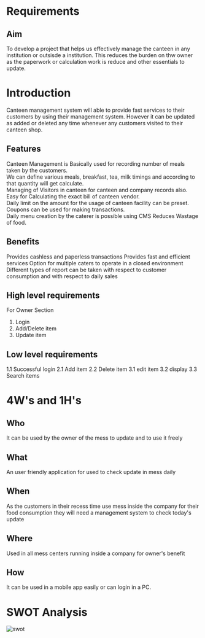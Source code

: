 # Requirements

## Aim
To develop a project that  helps us effectively manage the canteen in any institution or outsisde a institution. This reduces the burden on thw owner as the paperwork  or calculation work is reduce and other essentials to update.


# Introduction

Canteen management system will able to provide fast services to their customers by using their management system. However it can  be updated as added or deleted any time whenever any customers visited to their canteen shop.

## Features
 Canteen Management is Basically used for recording number of meals taken by the customers.  
 We can define various meals, breakfast, tea, milk timings and according to that quantity will get calculate.  
 Managing of Visitors in canteen for canteen and company records also.  
 Easy for Calculating the exact bill of canteen vendor.  
 Daily limit on the amount for the usage of canteen facility can be preset.  
 Coupons can be used for making transactions.  
 Daily menu creation by the caterer is possible using CMS
 Reduces Wastage of food.

  

## Benefits
Provides cashless and paperless transactions
Provides fast and efficient services
Option for multiple caters to operate in a closed environment
Different types of report can be taken with respect to customer consumption and with respect to daily sales 


## High level requirements

For Owner Section

1) Login
2) Add/Delete item
3) Update item


## Low level requirements


1.1 Successful login
2.1 Add item
2.2 Delete item 
3.1 edit item
3.2 display
3.3 Search items
 


# 4W's and 1H's



## Who
It can be used by the owner of the mess to update  and to use it freely



## What
An user friendly application for used to check update in mess daily



## When

As the customers in their recess time use mess inside the company for their food consumption they will need a management system to check today's update


## Where
Used in all mess centers running inside a company for owner's benefit

## How
It can be used in a mobile app easily or can login in a PC. 


# SWOT Analysis
![swot](https://user-images.githubusercontent.com/94235122/143300442-533e40d1-f5f4-4805-bf4c-30ff98d96e39.png)
